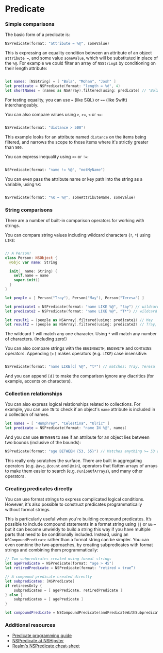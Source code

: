 # Predicate
### Simple comparisons
The basic form of a predicate is:
```swift
NSPredicate(format: "attribute = %@", someValue)
```
This is expressing an equality condition between an attribute of an object  ``` attribute = ```, and some value ```someValue```, which will be substituted in place of the ``` %@ ```. For example we could filter an array of ```NSString```s by conditioning on their length attribute:
```swift

let names: [NSString] = [ "Bola", "Mohan", "Josh" ]
let predicate = NSPredicate(format: "length = %d", 4)
let shortNames = (names as NSArray).filtered(using: predicate) // "Bola", "Josh"

```
For testing equality, you can use ```=``` (like SQL) or ```==``` (like Swift) interchangeably.

You can also compare values using ```>```, ```>=```, ```<``` or ```<=```:
```swift

NSPredicate(format: "distance > 500")
```
This example looks for an attribute named ```distance``` on the items being filtered, and narrows the scope to those items where it's strictly greater than ```500```.

You can express inequality using ```<>``` or ```!=```:
```swift

NSPredicate(format: "name != %@", "notMyName")

```
You can even pass the attribute name or key path into the string as a variable, using ```%K```:
```swift

NSPredicate(format: "%K = %@", someAttributeName, someValue)
```
### String comparisons
There are a number of built-in comparison operators for working with strings.

You can compare string values including wildcard characters (```?```, ```*```) using ```LIKE```:
```swift

// A Person!
class Person: NSObject {
  @objc var name: String

  init(_ name: String) {
    self.name = name
    super.init()
  }
}

let people = [ Person("Tray"), Person("May"), Person("Teresa") ]

let predicate1 = NSPredicate(format: "name LIKE %@", "?ay") // wildcard query for a word with “a” and “y” as the 2nd and 3rd letters
let predicate2 = NSPredicate(format: "name LIKE %@", "T*") // wildcard query for names starting with “T”

let result1 = (people as NSArray).filtered(using: predicate1) // May
let result2 = (people as NSArray).filtered(using: predicate2) // Tray, Teresa
```
The wildcard ```?``` will match any one character. Using ```*``` will match any number of characters. (Including zero!)

You can also compare strings with the ```BEGINSWITH```, ```ENDSWITH``` and ```CONTAINS``` operators.
Appending ```[c]``` makes operators (e.g. ```LIKE```) case insensitive:
```swift

NSPredicate(format: "name LIKE[c] %@", "t*") // matches: Tray, Teresa
```
And you can append ```[d]``` to make the comparison ignore any diacritics (for example, accents on characters).

### Collection relationships
You can also express logical relationships related to collections. For example, you can use ```IN``` to check if an object's ```name``` attribute is included in a collection of names.
```swift
let names = [ "Humphrey", "Celestina", "Ulric" ]
let predicate = NSPredicate(format: "name IN %@", names)
```
And you can use ```BETWEEN``` to see if an attribute for an object lies between two bounds (inclusive of the bounds):
```swift
NSPredicate(format: "age BETWEEN {53, 55}") // Matches anything >= 53 and <= 55
```
This really only scratches the surface. There are built in aggregating operators (e.g. ```@avg```, ```@count``` and ```@min```), operators that flatten arrays of arrays to make them easier to search (e.g. ```@unionOfArrays```), and many other operators.

### Creating predicates directly
You can use format strings to express complicated logical conditions. However, it's also possible to construct predicates programmatically without format strings.

This is particularly useful when you're building compound predicates. It’s possible to include compound statements in a format string using ```||``` or ```&&``` – but it can become unwieldy to build a string this way if you have multiple parts that need to be conditionally included. Instead, using an ```NSCompoundPredicate``` rather than a format string can be simpler. You can even combine the two approaches, by creating subpredicates with format strings and combining them programmatically:
```swift
// Two subpredicates created using format strings
let agePredicate = NSPredicate(format: "age > 45")
let retiredPredicate = NSPredicate(format: "retired = true”)

// A compound predicate created directly
let subpredicates: [NSPredicate]
if retireesOnly {
    subpredicates = [ agePredicate, retiredPredicate ]
} else {
    subpredicates = [ agePredicate ]
}

let compoundPredicate = NSCompoundPredicate(andPredicateWithSubpredicates: subpredicates)
```
### Additional resources
* [Predicate programming guide](https://developer.apple.com/documentation/foundation/nspredicate)
* [NSPredicate at NSHipster](https://nshipster.com/nspredicate/)
* [Realm's NSPredicate cheat-sheet](https://academy.realm.io/posts/nspredicate-cheatsheet/)


